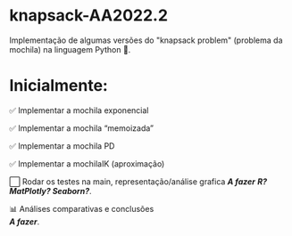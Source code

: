 # knapsack-AA2022.2
Implementação de algumas versões do "knapsack problem" (problema da mochila) na linguagem Python 🐍.

# Inicialmente:
✅ Implementar a mochila exponencial

✅ Implementar a mochila “memoizada”  

✅ Implementar a mochila PD

✅ Implementar a mochilaIK (aproximação) 

⬜ Rodar os testes na main, representação/análise grafica
___A fazer___
___R? MatPlotly? Seaborn?___.

📊 Análises comparativas e conclusões  
___A fazer___.
